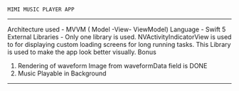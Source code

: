     MIMI MUSIC PLAYER APP   
----------------------------------    
Architecture used - MVVM ( Model -View- ViewModel)
Language - Swift 5
External Libraries  - Only one library is used. NVActivityIndicatorView is used to for displaying custom loading screens  for long running tasks. This Library is used to make the app look better visually.
Bonus 
   1) Rendering of waveform Image from waveformData field is DONE
   2)  Music Playable in Background 
----------------------------------------

